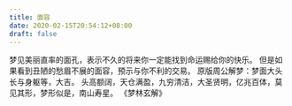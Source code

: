 ```yaml
---
title: 面容
date: 2020-02-15T20:54:12+08:00
draft: false
---
```


梦见美丽直率的面孔，表示不久的将来你一定能找到命运赐给你的快乐。
但是如果看到丑陋的愁眉不展的面容，预示与你不利的交易。
原版周公解梦：梦面大头长与身躯等，大吉。
头高额阔，天仓满盈，九穷清洁，大圣贤明，亿兆百体，莫见其形，梦形似是，南山寿星。
《梦林玄解》